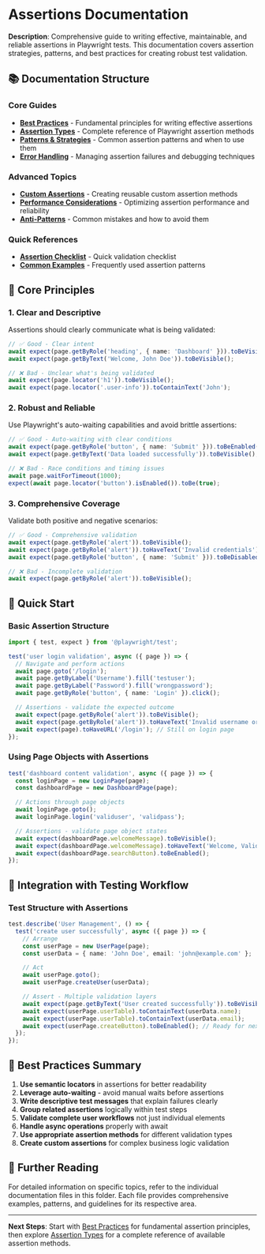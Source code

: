 # Assertions Documentation

**Description**: Comprehensive guide to writing effective, maintainable, and reliable assertions in Playwright tests. This documentation covers assertion strategies, patterns, and best practices for creating robust test validation.

## 📚 Documentation Structure

### Core Guides

- **[Best Practices](best-practices.md)** - Fundamental principles for writing effective assertions
- **[Assertion Types](assertion-types.md)** - Complete reference of Playwright assertion methods
- **[Patterns & Strategies](patterns-strategies.md)** - Common assertion patterns and when to use them
- **[Error Handling](error-handling.md)** - Managing assertion failures and debugging techniques

### Advanced Topics

- **[Custom Assertions](custom-assertions.md)** - Creating reusable custom assertion methods
- **[Performance Considerations](performance.md)** - Optimizing assertion performance and reliability
- **[Anti-Patterns](anti-patterns.md)** - Common mistakes and how to avoid them

### Quick References

- **[Assertion Checklist](../quick-references/assertion-checklist.md)** - Quick validation checklist
- **[Common Examples](../quick-references/assertion-examples.md)** - Frequently used assertion patterns

## 🎯 Core Principles

### 1. Clear and Descriptive

Assertions should clearly communicate what is being validated:

```typescript
// ✅ Good - Clear intent
await expect(page.getByRole('heading', { name: 'Dashboard' })).toBeVisible();
await expect(page.getByText('Welcome, John Doe')).toBeVisible();

// ❌ Bad - Unclear what's being validated
await expect(page.locator('h1')).toBeVisible();
await expect(page.locator('.user-info')).toContainText('John');
```

### 2. Robust and Reliable

Use Playwright's auto-waiting capabilities and avoid brittle assertions:

```typescript
// ✅ Good - Auto-waiting with clear conditions
await expect(page.getByRole('button', { name: 'Submit' })).toBeEnabled();
await expect(page.getByText('Data loaded successfully')).toBeVisible();

// ❌ Bad - Race conditions and timing issues
await page.waitForTimeout(1000);
expect(await page.locator('button').isEnabled()).toBe(true);
```

### 3. Comprehensive Coverage

Validate both positive and negative scenarios:

```typescript
// ✅ Good - Comprehensive validation
await expect(page.getByRole('alert')).toBeVisible();
await expect(page.getByRole('alert')).toHaveText('Invalid credentials');
await expect(page.getByRole('button', { name: 'Submit' })).toBeDisabled();

// ❌ Bad - Incomplete validation
await expect(page.getByRole('alert')).toBeVisible();
```

## 🚀 Quick Start

### Basic Assertion Structure

```typescript
import { test, expect } from '@playwright/test';

test('user login validation', async ({ page }) => {
  // Navigate and perform actions
  await page.goto('/login');
  await page.getByLabel('Username').fill('testuser');
  await page.getByLabel('Password').fill('wrongpassword');
  await page.getByRole('button', { name: 'Login' }).click();

  // Assertions - validate the expected outcome
  await expect(page.getByRole('alert')).toBeVisible();
  await expect(page.getByRole('alert')).toHaveText('Invalid username or password');
  await expect(page).toHaveURL('/login'); // Still on login page
});
```

### Using Page Objects with Assertions

```typescript
test('dashboard content validation', async ({ page }) => {
  const loginPage = new LoginPage(page);
  const dashboardPage = new DashboardPage(page);

  // Actions through page objects
  await loginPage.goto();
  await loginPage.login('validuser', 'validpass');

  // Assertions - validate page object states
  await expect(dashboardPage.welcomeMessage).toBeVisible();
  await expect(dashboardPage.welcomeMessage).toHaveText('Welcome, Valid User');
  await expect(dashboardPage.searchButton).toBeEnabled();
});
```

## 🔧 Integration with Testing Workflow

### Test Structure with Assertions

```typescript
test.describe('User Management', () => {
  test('create user successfully', async ({ page }) => {
    // Arrange
    const userPage = new UserPage(page);
    const userData = { name: 'John Doe', email: 'john@example.com' };

    // Act
    await userPage.goto();
    await userPage.createUser(userData);

    // Assert - Multiple validation layers
    await expect(page.getByText('User created successfully')).toBeVisible();
    await expect(userPage.userTable).toContainText(userData.name);
    await expect(userPage.userTable).toContainText(userData.email);
    await expect(userPage.createButton).toBeEnabled(); // Ready for next action
  });
});
```

## 🎯 Best Practices Summary

1. **Use semantic locators** in assertions for better readability
2. **Leverage auto-waiting** - avoid manual waits before assertions
3. **Write descriptive test messages** that explain failures clearly
4. **Group related assertions** logically within test steps
5. **Validate complete user workflows** not just individual elements
6. **Handle async operations** properly with await
7. **Use appropriate assertion methods** for different validation types
8. **Create custom assertions** for complex business logic validation

## 📖 Further Reading

For detailed information on specific topics, refer to the individual documentation files in this folder. Each file provides comprehensive examples, patterns, and guidelines for its respective area.

---

**Next Steps**: Start with [Best Practices](best-practices.md) for fundamental assertion principles, then explore [Assertion Types](assertion-types.md) for a complete reference of available assertion methods.

